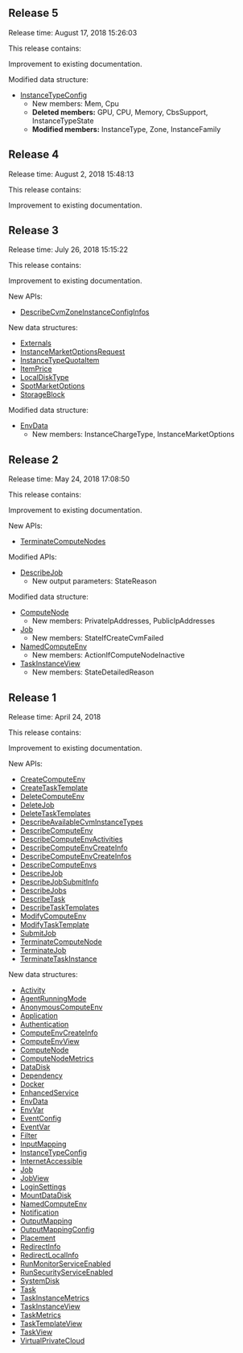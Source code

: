 ﻿## Release 5
Release time: August 17, 2018 15:26:03

This release contains:

Improvement to existing documentation.

Modified data structure:

* [InstanceTypeConfig](/document/api/599/15912#InstanceTypeConfig)
	* New members: Mem, Cpu
	* **Deleted members:** GPU, CPU, Memory, CbsSupport, InstanceTypeState
	* **Modified members:** InstanceType, Zone, InstanceFamily

## Release 4

Release time: August 2, 2018 15:48:13

This release contains:

Improvement to existing documentation.

## Release 3

Release time: July 26, 2018 15:15:22

This release contains:

Improvement to existing documentation.

New APIs:

* [DescribeCvmZoneInstanceConfigInfos](/document/api/599/18565)

New data structures:

* [Externals](/document/api/599/15912#Externals)
* [InstanceMarketOptionsRequest](/document/api/599/15912#InstanceMarketOptionsRequest)
* [InstanceTypeQuotaItem](/document/api/599/15912#InstanceTypeQuotaItem)
* [ItemPrice](/document/api/599/15912#ItemPrice)
* [LocalDiskType](/document/api/599/15912#LocalDiskType)
* [SpotMarketOptions](/document/api/599/15912#SpotMarketOptions)
* [StorageBlock](/document/api/599/15912#StorageBlock)

Modified data structure:

* [EnvData](/document/api/599/15912#EnvData)
	* New members: InstanceChargeType, InstanceMarketOptions

## Release 2

Release time: May 24, 2018 17:08:50

This release contains:

Improvement to existing documentation.

New APIs:

* [TerminateComputeNodes](/document/api/599/17372)

Modified APIs:

* [DescribeJob](/document/api/599/15904)
	* New output parameters: StateReason

Modified data structure:

* [ComputeNode](/document/api/599/15912#ComputeNode)
	* New members: PrivateIpAddresses, PublicIpAddresses
* [Job](/document/api/599/15912#Job)
	* New members: StateIfCreateCvmFailed
* [NamedComputeEnv](/document/api/599/15912#NamedComputeEnv)
	* New members: ActionIfComputeNodeInactive
* [TaskInstanceView](/document/api/599/15912#TaskInstanceView)
	* New members: StateDetailedReason

## Release 1

Release time: April 24, 2018

This release contains:

Improvement to existing documentation.

New APIs:

* [CreateComputeEnv](/document/api/599/15891)
* [CreateTaskTemplate](/document/api/599/15899)
* [DeleteComputeEnv](/document/api/599/15889)
* [DeleteJob](/document/api/599/15906)
* [DeleteTaskTemplates](/document/api/599/15900)
* [DescribeAvailableCvmInstanceTypes](/document/api/599/15887)
* [DescribeComputeEnv](/document/api/599/15892)
* [DescribeComputeEnvActivities](/document/api/599/15896)
* [DescribeComputeEnvCreateInfo](/document/api/599/15897)
* [DescribeComputeEnvCreateInfos](/document/api/599/15894)
* [DescribeComputeEnvs](/document/api/599/15893)
* [DescribeJob](/document/api/599/15904)
* [DescribeJobSubmitInfo](/document/api/599/15910)
* [DescribeJobs](/document/api/599/15909)
* [DescribeTask](/document/api/599/15905)
* [DescribeTaskTemplates](/document/api/599/15902)
* [ModifyComputeEnv](/document/api/599/15890)
* [ModifyTaskTemplate](/document/api/599/15901)
* [SubmitJob](/document/api/599/15907)
* [TerminateComputeNode](/document/api/599/15895)
* [TerminateJob](/document/api/599/15911)
* [TerminateTaskInstance](/document/api/599/15908)

New data structures:

* [Activity](/document/api/599/15912#Activity)
* [AgentRunningMode](/document/api/599/15912#AgentRunningMode)
* [AnonymousComputeEnv](/document/api/599/15912#AnonymousComputeEnv)
* [Application](/document/api/599/15912#Application)
* [Authentication](/document/api/599/15912#Authentication)
* [ComputeEnvCreateInfo](/document/api/599/15912#ComputeEnvCreateInfo)
* [ComputeEnvView](/document/api/599/15912#ComputeEnvView)
* [ComputeNode](/document/api/599/15912#ComputeNode)
* [ComputeNodeMetrics](/document/api/599/15912#ComputeNodeMetrics)
* [DataDisk](/document/api/599/15912#DataDisk)
* [Dependency](/document/api/599/15912#Dependence)
* [Docker](/document/api/599/15912#Docker)
* [EnhancedService](/document/api/599/15912#EnhancedService)
* [EnvData](/document/api/599/15912#EnvData)
* [EnvVar](/document/api/599/15912#EnvVar)
* [EventConfig](/document/api/599/15912#EventConfig)
* [EventVar](/document/api/599/15912#EventVar)
* [Filter](/document/api/599/15912#Filter)
* [InputMapping](/document/api/599/15912#InputMapping)
* [InstanceTypeConfig](/document/api/599/15912#InstanceTypeConfig)
* [InternetAccessible](/document/api/599/15912#InternetAccessible)
* [Job](/document/api/599/15912#Job)
* [JobView](/document/api/599/15912#JobView)
* [LoginSettings](/document/api/599/15912#LoginSettings)
* [MountDataDisk](/document/api/599/15912#MountDataDisk)
* [NamedComputeEnv](/document/api/599/15912#NamedComputeEnv)
* [Notification](/document/api/599/15912#Notification)
* [OutputMapping](/document/api/599/15912#OutputMapping)
* [OutputMappingConfig](/document/api/599/15912#OutputMappingConfig)
* [Placement](/document/api/599/15912#Placement)
* [RedirectInfo](/document/api/599/15912#RedirectInfo)
* [RedirectLocalInfo](/document/api/599/15912#RedirectLocalInfo)
* [RunMonitorServiceEnabled](/document/api/599/15912#RunMonitorServiceEnabled)
* [RunSecurityServiceEnabled](/document/api/599/15912#RunSecurityServiceEnabled)
* [SystemDisk](/document/api/599/15912#SystemDisk)
* [Task](/document/api/599/15912#Task)
* [TaskInstanceMetrics](/document/api/599/15912#TaskInstanceMetrics)
* [TaskInstanceView](/document/api/599/15912#TaskInstanceView)
* [TaskMetrics](/document/api/599/15912#TaskMetrics)
* [TaskTemplateView](/document/api/599/15912#TaskTemplateView)
* [TaskView](/document/api/599/15912#TaskView)
* [VirtualPrivateCloud](/document/api/599/15912#VirtualPrivateCloud)



